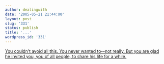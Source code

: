 ```yaml
---
author: dealingwith
date: '2005-05-21 21:44:00'
layout: post
slug: '331'
status: publish
title: '...'
wordpress_id: '331'
---
```


[You couldn't avoid all this. You never wanted to--not really. But you are
glad he invited you, you of all people, to share his life for a while.][1]

   [1]: http://www.sarahhepola.com/archives/000372.html

